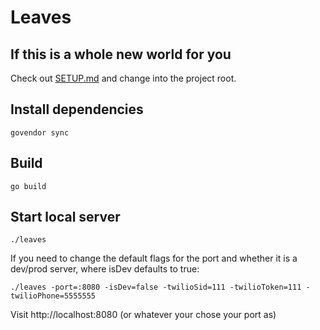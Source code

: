 # Leaves

## If this is a whole new world for you

Check out [SETUP.md](https://github.com/revolting/leaves/blob/master/SETUP.md) and change into the project root.

## Install dependencies

```
govendor sync
```

## Build

```
go build
```

## Start local server

```
./leaves
```

If you need to change the default flags for the port and whether it is a dev/prod server, where isDev defaults to true:

```
./leaves -port=:8080 -isDev=false -twilioSid=111 -twilioToken=111 -twilioPhone=5555555
```
Visit http://localhost:8080 (or whatever your chose your port as)
